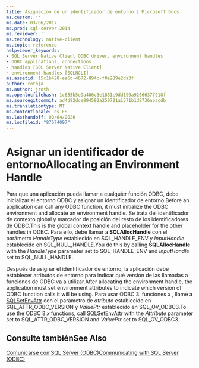 ```yaml
---
title: Asignación de un identificador de entorno | Microsoft Docs
ms.custom: ''
ms.date: 03/06/2017
ms.prod: sql-server-2014
ms.reviewer: ''
ms.technology: native-client
ms.topic: reference
helpviewer_keywords:
- SQL Server Native Client ODBC driver, environment handles
- ODBC applications, connections
- handles [SQL Server Native Client]
- environment handles [SQLNCLI]
ms.assetid: 15c1b428-ea6d-4672-894c-f0e289e2da3f
author: rothja
ms.author: jroth
ms.openlocfilehash: 1c655b5e9a406c3e1881c9dd199a92666377918f
ms.sourcegitcommit: ad4d92dce894592a259721a1571b1d8736abacdb
ms.translationtype: MT
ms.contentlocale: es-ES
ms.lasthandoff: 08/04/2020
ms.locfileid: "87674097"
---
```

# <a name="allocating-an-environment-handle"></a><span data-ttu-id="a06bd-102">Asignar un identificador de entorno</span><span class="sxs-lookup"><span data-stu-id="a06bd-102">Allocating an Environment Handle</span></span>
  <span data-ttu-id="a06bd-103">Para que una aplicación pueda llamar a cualquier función ODBC, debe inicializar el entorno ODBC y asignar un identificador de entorno.</span><span class="sxs-lookup"><span data-stu-id="a06bd-103">Before an application can call any ODBC function, it must initialize the ODBC environment and allocate an environment handle.</span></span> <span data-ttu-id="a06bd-104">Se trata del identificador de contexto global y marcador de posición del resto de los identificadores de ODBC.</span><span class="sxs-lookup"><span data-stu-id="a06bd-104">This is the global context handle and placeholder for the other handles in ODBC.</span></span> <span data-ttu-id="a06bd-105">Para ello, debe llamar a **SQLAllocHandle** con el parámetro *HandleType* establecido en SQL_HANDLE_ENV y *InputHandle* establecido en SQL_NULL_HANDLE.</span><span class="sxs-lookup"><span data-stu-id="a06bd-105">You do this by calling **SQLAllocHandle** with the *HandleType* parameter set to SQL_HANDLE_ENV and *InputHandle* set to SQL_NULL_HANDLE.</span></span>  
  
 <span data-ttu-id="a06bd-106">Después de asignar el identificador de entorno, la aplicación debe establecer atributos de entorno para indicar qué versión de las llamadas a funciones de ODBC va a utilizar.</span><span class="sxs-lookup"><span data-stu-id="a06bd-106">After allocating the environment handle, the application must set environment attributes to indicate which version of ODBC function calls it will be using.</span></span> <span data-ttu-id="a06bd-107">Para usar ODBC 3. funciones *x* , llame a [SQLSetEnvAttr](../native-client-odbc-api/sqlsetenvattr.md) con el parámetro de *atributo* establecido en SQL_ATTR_ODBC_VERSION y *ValuePtr* establecido en SQL_OV_ODBC3.</span><span class="sxs-lookup"><span data-stu-id="a06bd-107">To use the ODBC 3.*x* functions, call [SQLSetEnvAttr](../native-client-odbc-api/sqlsetenvattr.md) with the *Attribute* parameter set to SQL_ATTR_ODBC_VERSION and *ValuePtr* set to SQL_OV_ODBC3.</span></span>  
  
## <a name="see-also"></a><span data-ttu-id="a06bd-108">Consulte también</span><span class="sxs-lookup"><span data-stu-id="a06bd-108">See Also</span></span>  
 [<span data-ttu-id="a06bd-109">Comunicarse con SQL Server &#40;ODBC&#41;</span><span class="sxs-lookup"><span data-stu-id="a06bd-109">Communicating with SQL Server &#40;ODBC&#41;</span></span>](communicating-with-sql-server-odbc.md)  
  
  
